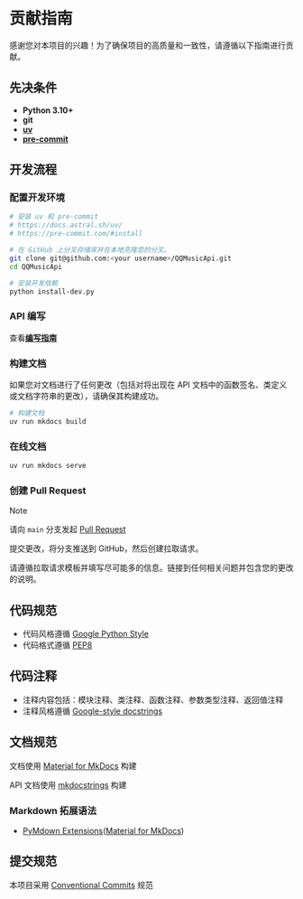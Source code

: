 # 贡献指南

感谢您对本项目的兴趣！为了确保项目的高质量和一致性，请遵循以下指南进行贡献。

## 先决条件

- **Python 3.10+**
- **git**
- [**uv**](https://docs.astral.sh/uv/)
- [**pre-commit**](https://pre-commit.com/)

## 开发流程

### 配置开发环境

```bash
# 安装 uv 和 pre-commit
# https://docs.astral.sh/uv/
# https://pre-commit.com/#install

# 在 GitHub 上分叉存储库并在本地克隆您的分叉。
git clone git@github.com:<your username>/QQMusicApi.git
cd QQMusicApi

# 安装开发依赖
python install-dev.py
```

### API 编写

查看[**编写指南**](coding.md)

### 构建文档

如果您对文档进行了任何更改（包括对将出现在 API 文档中的函数签名、类定义或文档字符串的更改），请确保其构建成功。

```bash
# 构建文档
uv run mkdocs build
```

### 在线文档

```bash
uv run mkdocs serve
```

### 创建 Pull Request

> [!NOTE]
> 请向 `main` 分支发起 [Pull Request](https://github.com/luren-dc/QQMusicapi/pulls)

提交更改，将分支推送到 GitHub，然后创建拉取请求。

请遵循拉取请求模板并填写尽可能多的信息。链接到任何相关问题并包含您的更改的说明。

## 代码规范

- 代码风格遵循 [Google Python Style](https://google.github.io/styleguide/pyguide.html)
- 代码格式遵循 [PEP8](https://www.python.org/dev/peps/pep-0008/)

## 代码注释

- 注释内容包括：模块注释、类注释、函数注释、参数类型注释、返回值注释
- 注释风格遵循 [Google-style docstrings](https://google.github.io/styleguide/pyguide.html#38-comments-and-docstrings)

## 文档规范

文档使用 [Material for MkDocs](https://squidfunk.github.io/mkdocs-material/) 构建

API 文档使用 [mkdocstrings](https://mkdocstrings.github.io/) 构建

### Markdown 拓展语法

- [PyMdown Extensions](https://facelessuser.github.io/pymdown-extensions/extensions)([Material for MkDocs](https://squidfunk.github.io/mkdocs-material/reference/))

## 提交规范

本项目采用 [Conventional Commits](https://www.conventionalcommits.org/zh-hans/v1.0.0/) 规范
